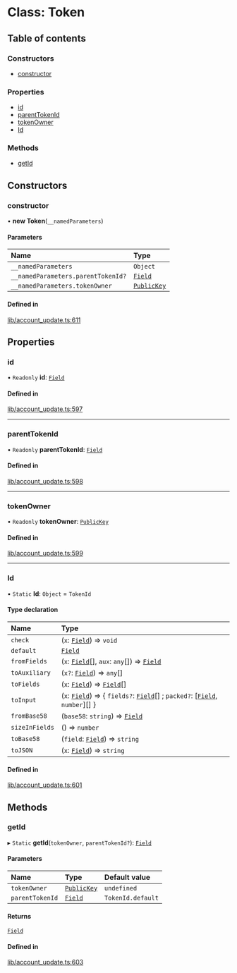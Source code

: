 # Class: Token

## Table of contents

### Constructors

- [constructor](Token.md#constructor)

### Properties

- [id](Token.md#id)
- [parentTokenId](Token.md#parenttokenid)
- [tokenOwner](Token.md#tokenowner)
- [Id](Token.md#id-1)

### Methods

- [getId](Token.md#getid)

## Constructors

### constructor

• **new Token**(`__namedParameters`)

#### Parameters

| Name | Type |
| :------ | :------ |
| `__namedParameters` | `Object` |
| `__namedParameters.parentTokenId?` | [`Field`](Field.md) |
| `__namedParameters.tokenOwner` | [`PublicKey`](Types.PublicKey.md) |

#### Defined in

[lib/account_update.ts:611](https://github.com/o1-labs/snarkyjs/blob/4b46575/src/lib/account_update.ts#L611)

## Properties

### id

• `Readonly` **id**: [`Field`](Field.md)

#### Defined in

[lib/account_update.ts:597](https://github.com/o1-labs/snarkyjs/blob/4b46575/src/lib/account_update.ts#L597)

___

### parentTokenId

• `Readonly` **parentTokenId**: [`Field`](Field.md)

#### Defined in

[lib/account_update.ts:598](https://github.com/o1-labs/snarkyjs/blob/4b46575/src/lib/account_update.ts#L598)

___

### tokenOwner

• `Readonly` **tokenOwner**: [`PublicKey`](Types.PublicKey.md)

#### Defined in

[lib/account_update.ts:599](https://github.com/o1-labs/snarkyjs/blob/4b46575/src/lib/account_update.ts#L599)

___

### Id

▪ `Static` **Id**: `Object` = `TokenId`

#### Type declaration

| Name | Type |
| :------ | :------ |
| `check` | (`x`: [`Field`](Field.md)) => `void` |
| `default` | [`Field`](Field.md) |
| `fromFields` | (`x`: [`Field`](Field.md)[], `aux`: `any`[]) => [`Field`](Field.md) |
| `toAuxiliary` | (`x?`: [`Field`](Field.md)) => `any`[] |
| `toFields` | (`x`: [`Field`](Field.md)) => [`Field`](Field.md)[] |
| `toInput` | (`x`: [`Field`](Field.md)) => { `fields?`: [`Field`](Field.md)[] ; `packed?`: [[`Field`](Field.md), `number`][]  } |
| `fromBase58` | (`base58`: `string`) => [`Field`](Field.md) |
| `sizeInFields` | () => `number` |
| `toBase58` | (`field`: [`Field`](Field.md)) => `string` |
| `toJSON` | (`x`: [`Field`](Field.md)) => `string` |

#### Defined in

[lib/account_update.ts:601](https://github.com/o1-labs/snarkyjs/blob/4b46575/src/lib/account_update.ts#L601)

## Methods

### getId

▸ `Static` **getId**(`tokenOwner`, `parentTokenId?`): [`Field`](Field.md)

#### Parameters

| Name | Type | Default value |
| :------ | :------ | :------ |
| `tokenOwner` | [`PublicKey`](Types.PublicKey.md) | `undefined` |
| `parentTokenId` | [`Field`](Field.md) | `TokenId.default` |

#### Returns

[`Field`](Field.md)

#### Defined in

[lib/account_update.ts:603](https://github.com/o1-labs/snarkyjs/blob/4b46575/src/lib/account_update.ts#L603)

